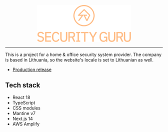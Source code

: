 <div align="center">
<p>
<img src="./assets/01_Logotipas/SVG/02_Logotipas/Logotipas_Oranzine.svg" alt="Security Guru logo" width="300" />
</p>
</div>

---

This is a project for a home & office security system provider. The company is based in Lithuania,
so the website's locale is set to Lithuanian as well.

- [Production release](https://www.securityguru.lt/)

## Tech stack

- React 18
- TypeScript
- CSS modules
- Mantine v7
- Next.js 14
- AWS Amplify
